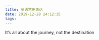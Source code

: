 ```yaml
---
title: 英语常用表达
date: 2019-12-28 14:12:35
tags:
---
```


It’s all about the journey, not the destination